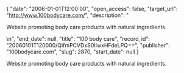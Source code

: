 {
  "date": "2006-01-01T12:00:00", 
  "open_access": false, 
  "target_url": "http://www.100bodycare.com/", 
  "description": "<p>Website promoting body care products with natural ingredients.</p>\n", 
  "end_date": null, 
  "title": "100 body care", 
  "record_id": "20060101T120000/QifmPCVDxS0IIwxHFdeLPQ==", 
  "publisher": "100bodycare.com", 
  "slug": 2870, 
  "start_date": null
}

<p>Website promoting body care products with natural ingredients.</p>

